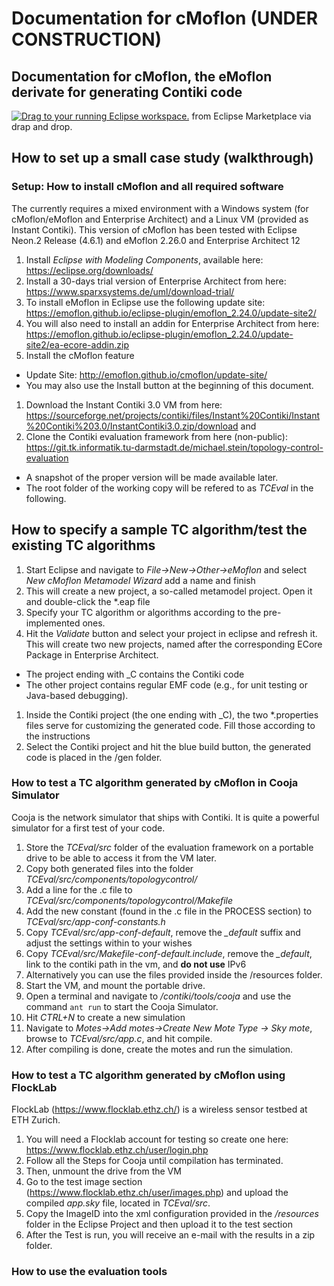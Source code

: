 # Documentation for cMoflon (UNDER CONSTRUCTION)
Documentation for cMoflon, the eMoflon derivate for generating Contiki code
----

<a href="http://marketplace.eclipse.org/marketplace-client-intro?mpc_install=3266408" class="drag" title="Drag to your running Eclipse workspace."><img class="img-responsive" src="https://marketplace.eclipse.org/sites/all/themes/solstice/public/images/marketplace/btn-install.png" alt="Drag to your running Eclipse workspace." /></a> from Eclipse Marketplace via drap and drop.

## How to set up a small case study (walkthrough)

### Setup: How to install cMoflon and all required software
The currently requires a mixed environment with a Windows system (for cMoflon/eMoflon and Enterprise Architect) and a Linux VM (provided as Instant Contiki).
This version of cMoflon has been tested with Eclipse Neon.2 Release (4.6.1) and eMoflon 2.26.0 and Enterprise Architect 12

1. Install *Eclipse with Modeling Components*, available here: https://eclipse.org/downloads/
1. Install a 30-days trial version of Enterprise Architect from here: https://www.sparxsystems.de/uml/download-trial/
1. To install eMoflon in Eclipse use the following update site: https://emoflon.github.io/eclipse-plugin/emoflon_2.24.0/update-site2/
1. You will also need to install an addin for Enterprise Architect from here: https://emoflon.github.io/eclipse-plugin/emoflon_2.24.0/update-site2/ea-ecore-addin.zip
1. Install the cMoflon feature
  * Update Site: http://emoflon.github.io/cmoflon/update-site/
  * You may also use the Install button at the beginning of this document.
1. Download the Instant Contiki 3.0 VM from here: https://sourceforge.net/projects/contiki/files/Instant%20Contiki/Instant%20Contiki%203.0/InstantContiki3.0.zip/download and 
1. Clone the Contiki evaluation framework from here (non-public): https://git.tk.informatik.tu-darmstadt.de/michael.stein/topology-control-evaluation
 * A snapshot of the proper version will be made available later.
 * The root folder of the working copy will be refered to as *TCEval* in the following.
 
## How to specify a sample TC algorithm/test the existing TC algorithms
1. Start Eclipse and navigate to *File->New->Other->eMoflon* and select *New cMoflon Metamodel Wizard* add a name and finish
1. This will create a new project, a so-called metamodel project. Open it and double-click the *.eap file
1. Specify your TC algorithm or algorithms according to the pre-implemented ones.
1. Hit the *Validate* button and select your project in eclipse and refresh it. This will create two new projects, named after the corresponding ECore Package in Enterprise Architect.
 * The project ending with _C contains the Contiki code
 * The other project contains regular EMF code (e.g., for unit testing or Java-based debugging).
1. Inside the Contiki project (the one ending with _C), the two *.properties files serve for customizing the generated code. Fill those according to the instructions
1. Select the Contiki project and hit the blue build button, the generated code is placed in the /gen folder.

### How to test a TC algorithm generated by cMoflon in Cooja Simulator
Cooja is the network simulator that ships with Contiki.
It is quite a powerful simulator for a first test of your code.

1. Store the *TCEval/src* folder of the evaluation framework on a portable drive to be able to access it from the VM later.
1. Copy both generated files into the folder *TCEval/src/components/topologycontrol/*
1. Add a line for the .c file to *TCEval/src/components/topologycontrol/Makefile*
1. Add the new constant (found in the .c file in the PROCESS section) to *TCEval/src/app-conf-constants.h*
1. Copy *TCEval/src/app-conf-default*, remove the *_default* suffix and adjust the settings within to your wishes
1. Copy *TCEval/src/Makefile-conf-default.include*, remove the *_default*, link to the contiki path in the vm, and **do not use** IPv6
1. Alternatively you can use the files provided inside the /resources folder.
1. Start the VM, and mount the portable drive.
1. Open a terminal and navigate to */contiki/tools/cooja* and use the command ```ant run``` to start the Cooja Simulator.
1. Hit *CTRL+N* to create a new simulation
1. Navigate to *Motes->Add motes->Create New Mote Type -> Sky mote*, browse to *TCEval/src/app.c*, and hit compile.
1. After compiling is done, create the motes and run the simulation.

### How to test a TC algorithm generated by cMoflon using FlockLab
FlockLab (https://www.flocklab.ethz.ch/) is a wireless sensor testbed at ETH Zurich.

1. You will need a Flocklab account for testing so create one here: https://www.flocklab.ethz.ch/user/login.php
1. Follow all the Steps for Cooja until compilation has terminated.
1. Then, unmount the drive from the VM
1. Go to the test image section (https://www.flocklab.ethz.ch/user/images.php) and upload the compiled *app.sky* file, located in *TCEval/src*.
1. Copy the ImageID into the xml configuration provided in the */resources* folder in the Eclipse Project and then upload it to the test section
1. After the Test is run, you will receive an e-mail with the results in a zip folder.

### How to use the evaluation tools
